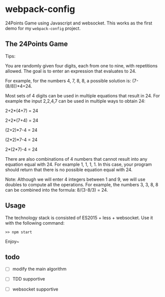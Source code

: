# webpack-config
24Points Game using Javascript and websocket. This works as the first demo for my `webpack-config` project.

## The 24Points Game
Tips:

You are randomly given four digits, each from one to nine, with repetitions allowed.
The goal is to enter an expression that evaluates to 24.

For example, for the numbers 4, 7, 8, 8, a possible solution is: (7-(8/8))*4=24.

Most sets of 4 digits can be used in multiple equations that result in 24. For example the input 2,2,4,7 can be used in multiple ways to obtain 24:

2+2*(4+7) = 24

2+2*(7+4) = 24

(2+2)*7-4 = 24

(2*2)*7-4 = 24

2*(2*7)-4 = 24

There are also combinations of 4 numbers that cannot result into any equation equal with 24. For example 1, 1, 1, 1. In this case, your program should return that there is no possible equation equal with 24.

Note: Although we will enter 4 integers between 1 and 9, we will use doubles to compute all the operations. For example, the numbers 3, 3, 8, 8 can be combined into the formula: 8/(3-8/3) = 24.


## Usage
The technology stack is consisted of ES2015 + less + websocket. Use it with the following command:
```
>> npm start
```

Enjoy~

## todo
- [ ] modify the main algorithm
- [ ] TDD supportive
- [ ] websocket supportive


